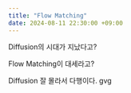 ```yaml
---
title: "Flow Matching"
date: 2024-08-11 22:30:00 +09:00
---
```


Diffusion의 시대가 지났다고?

Flow Matching이 대세라고?

Diffusion 잘 몰라서 다행이다. gvg